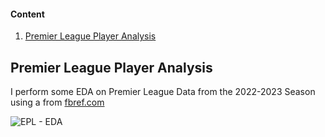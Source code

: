 #### Content
1. [Premier League Player Analysis](#premier-league-player-analysis)

## Premier League Player Analysis

I perform some EDA on Premier League Data from the 2022-2023 Season using a from [fbref.com](https://fbref.com/)

![EPL - EDA](https://github.com/strykstaguy/Work/assets/3041/b4596c93-b29a-480b-9147-bd24324409e6)
